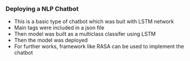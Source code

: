 ### Deploying a NLP Chatbot
- This is a basic type of chatbot which was buit with LSTM network
- Main tags were included in a json file
- Then model was built as a multiclass classifer using LSTM
- Then the model was deployed
- For further works, framework like RASA can be used to implement the chatbot
